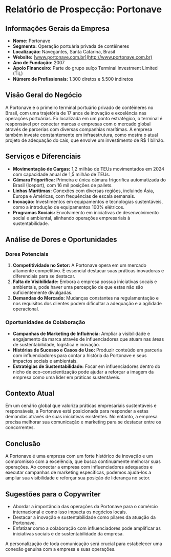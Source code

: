# Relatório de Prospecção: Portonave

## Informações Gerais da Empresa
- **Nome:** Portonave
- **Segmento:** Operação portuária privada de contêineres
- **Localização:** Navegantes, Santa Catarina, Brasil
- **Website:** [www.portonave.com.br](http://www.portonave.com.br)
- **Ano de Fundação:** 2007
- **Apoio Financeiro:** Parte do grupo suíço Terminal Investment Limited (TiL)
- **Número de Profissionais:** 1.300 diretos e 5.500 indiretos

## Visão Geral do Negócio
A Portonave é o primeiro terminal portuário privado de contêineres no Brasil, com uma trajetória de 17 anos de inovação e excelência nas operações portuárias. Fo localizada em um ponto estratégico, o terminal é responsável por conectar marcas e empresas com o mercado global através de parcerias com diversas companhias marítimas. A empresa também investe constantemente em infraestrutura, como mostra o atual projeto de adequação do cais, que envolve um investimento de R$ 1 bilhão.

## Serviços e Diferenciais
- **Movimentação de Cargas:** 1,2 milhão de TEUs movimentados em 2024 com capacidade anual de 1,5 milhão de TEUs. 
- **Câmara Frigorífica:** Primeira e única câmara frigorífica automatizada do Brasil (Iceport), com 16 mil posições de pallets.
- **Linhas Marítimas:** Conexões com diversas regiões, incluindo Ásia, Europa e Américas, com frequências de escala semanais.
- **Inovação:** Investimentos em equipamentos e tecnologias sustentáveis, como a introdução de equipamentos 100% elétricos.
- **Programas Sociais:** Envolvimento em iniciativas de desenvolvimento social e ambiental, alinhando operações empresariais à sustentabilidade.

## Análise de Dores e Oportunidades

### Dores Potenciais
1. **Competitividade no Setor:** A Portonave opera em um mercado altamente competitivo. É essencial destacar suas práticas inovadoras e diferenciais para se destacar.
2. **Falta de Visibilidade:** Embora a empresa possua iniciativas socais e ambientais, pode haver uma percepção de que estas não são suficientemente divulgadas.
3. **Demandas do Mercado:** Mudanças constantes na regulamentação e nos requisitos dos clientes podem dificultar a adequação e a agilidade operacional.

### Oportunidades de Colaboração
- **Campanhas de Marketing de Influência:** Ampliar a visibilidade e engajamento da marca através de influenciadores que atuam nas áreas de sustentabilidade, logística e inovação.
- **Histórias de Sucesso e Casos de Uso:** Produzir conteúdo em parceria com influenciadores para contar a história da Portonave e seus impactos sociais e ambientais.
- **Estratégias de Sustentabilidade:** Focar em influenciadores dentro do nicho de eco-conscientização pode ajudar a reforçar a imagem da empresa como uma líder em práticas sustentáveis.

## Contexto Atual
Em um cenário global que valoriza práticas empresariais sustentáveis e responsáveis, a Portonave está posicionada para responder a estas demandas através de suas iniciativas existentes. No entanto, a empresa precisa melhorar sua comunicação e marketing para se destacar entre os concorrentes.

## Conclusão
A Portonave é uma empresa com um forte histórico de inovação e um compromisso com a excelência, que busca continuamente melhorar suas operações. Ao conectar a empresa com influenciadores adequados e executar campanhas de marketing específicas, podemos ajudá-los a ampliar sua visibilidade e reforçar sua posição de liderança no setor.

## Sugestões para o Copywriter
- Abordar a importância das operações da Portonave para o comércio internacional e como isso impacta os negócios locais.
- Destacar a inovação e sustentabilidade como pilares da atuação da Portonave.
- Enfatizar como a colaboração com influenciadores pode amplificar as iniciativas sociais e de sustentabilidade da empresa. 

A personalização de toda comunicação será crucial para estabelecer uma conexão genuína com a empresa e suas operações.